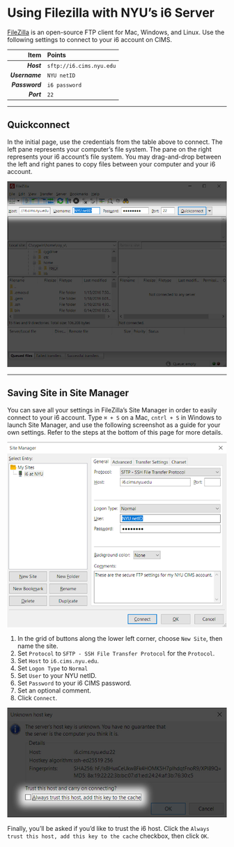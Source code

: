 # Using Filezilla with NYU’s i6 Server
[FileZilla](https://filezilla-project.org/download.php?type=client) is an open-source FTP client for Mac, Windows, and Linux. Use the following settings to connect to your i6 account on CIMS.

| Item           | Points                   |
|---------------:|:-------------------------|
| **_Host_**     | `sftp://i6.cims.nyu.edu` |
| **_Username_** | `NYU netID`              |
| **_Password_** | `i6 password`            |
| **_Port_**     | `22`                     |

---

## Quickconnect
In the initial page, use the credentials from the table above to connect. The left pane represents your computer’s file system. The pane on the right represents your i6 account’s file system. You may drag-and-drop between the left and right panes to copy files between your computer and your i6 account.

![](images/quickconnect.jpg)

---

## Saving Site in Site Manager
You can save all your settings in FileZilla’s Site Manager in order to easily connect to your i6 account. Type `⌘ + S` on a Mac, `cntrl + S` in Windows to launch Site Manager, and use the following screenshot as a guide for your own settings. Refer to the steps at the bottom of this page for more details.

![](images/site-manager-settings.jpg)

1. In the grid of buttons along the lower left corner, choose `New Site`, then name the site.
2. Set `Protocol` to `SFTP - SSH File Transfer Protocol` for the `Protocol`.
3. Set `Host` to `i6.cims.nyu.edu`.
4. Set `Logon Type` to `Normal`
5. Set `User` to your NYU netID.
6. Set `Password` to your i6 CIMS password.
7. Set an optional comment.
8. Click `Connect`.

![](images/host-key.jpg)

Finally, you’ll be asked if you’d like to trust the i6 host. Click the `Always trust this host, add this key to the cache` checkbox, then click `OK`.
